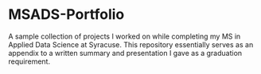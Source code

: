 # MSADS-Portfolio

A sample collection of projects I worked on while completing my MS in Applied Data Science at Syracuse. This repository essentially serves as an appendix to a written summary and presentation I gave as a graduation requirement.
